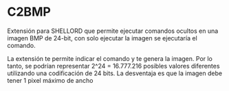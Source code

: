 # C2BMP

Extensión para SHELLORD que permite ejecutar comandos ocultos en una imagen BMP de 24-bit, con solo ejecutar la imagen se ejecutaría el comando.

La extensión te permite indicar el comando y te genera la imagen.  Por lo tanto, se podrían representar 2^24 = 16.777.216 posibles valores diferentes utilizando una codificación de 24 bits. La desventaja es que la imagen debe tener 1 pixel máximo de ancho

